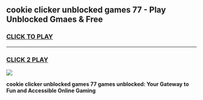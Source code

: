 
## cookie clicker unblocked games 77 - Play Unblocked Gmaes & Free
<h3>
<a href="https://premium.freeplayer.one?title=cookie_clicker_unblocked_games_77&ref=20F">CLICK TO PLAY</a></h3>
<hr>

<h3>
<a href="https://premium.freeplayer.one?title=cookie_clicker_unblocked_games_77&ref=20F">CLICK 2 PLAY</a>
  
</h3>

<a href="https://premium.freeplayer.one?title=cookie_clicker_unblocked_games_77&ref=20F/"><img src="https://clearcache.store/games.png"></a>


**cookie clicker unblocked games 77 games unblocked: Your Gateway to Fun and Accessible Online Gaming**
